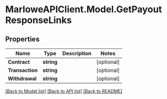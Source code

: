 # MarloweAPIClient.Model.GetPayoutResponseLinks

## Properties

Name | Type | Description | Notes
------------ | ------------- | ------------- | -------------
**Contract** | **string** |  | [optional] 
**Transaction** | **string** |  | [optional] 
**Withdrawal** | **string** |  | [optional] 

[[Back to Model list]](../README.md#documentation-for-models) [[Back to API list]](../README.md#documentation-for-api-endpoints) [[Back to README]](../README.md)

